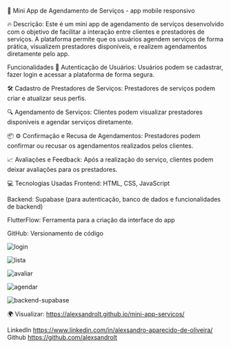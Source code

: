 🚀 Mini App de Agendamento de Serviços - app mobile responsivo

🔥  Descrição:
Este é um mini app de agendamento de serviços desenvolvido com o objetivo de facilitar a interação entre clientes e prestadores de serviços. A plataforma permite que os usuários agendem serviços de forma prática, visualizem prestadores disponíveis, e realizem agendamentos diretamente pelo app.

  Funcionalidades
🔧 Autenticação de Usuários: Usuários podem se cadastrar, fazer login e acessar a plataforma de forma segura.

  🛠️ Cadastro de Prestadores de Serviços: Prestadores de serviços podem criar e atualizar seus perfis.

 🔍  Agendamento de Serviços: Clientes podem visualizar prestadores disponíveis e agendar serviços diretamente.

 📦  ⚙️ Confirmação e Recusa de Agendamentos: Prestadores podem confirmar ou recusar os agendamentos realizados pelos clientes.

 📈  Avaliações e Feedback: Após a realização do serviço, clientes podem deixar avaliações para os prestadores.

💻  Tecnologias Usadas
Frontend: HTML, CSS, JavaScript

Backend: Supabase (para autenticação, banco de dados e funcionalidades de backend)

FlutterFlow: Ferramenta para a criação da interface do app

GitHub: Versionamento de código







![login](https://github.com/user-attachments/assets/4522a43b-4131-475d-a48f-42422d44adc1)


![lista](https://github.com/user-attachments/assets/39747bde-5420-4860-8667-a010d99ccb3f)


![avaliar](https://github.com/user-attachments/assets/bb368b04-28c7-4042-9001-1460a065c0fb)

![agendar](https://github.com/user-attachments/assets/c117b7e3-3236-4037-9875-871479f849ff)


![backend-supabase](https://github.com/user-attachments/assets/4563beba-ae3f-4b6c-895a-0d8ed2216904)

 🌍  Visualizar:  https://alexsandrolt.github.io/mini-app-servicos/

LinkedIn https://www.linkedin.com/in/alexsandro-aparecido-de-oliveira/
Github https://github.com/alexsandrolt

